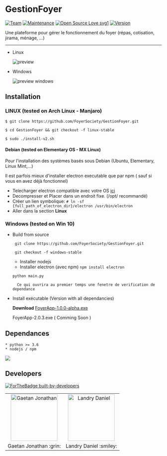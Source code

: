 # GestionFoyer

[![Team](https://img.shields.io/badge/Team-FoyerSociety-brightgreen)](github.com/FoyerSociety)
[![Maintenance](https://img.shields.io/badge/Maintained%3F-yes-green.svg)](#README)
[![Open Source Love svg1](https://badges.frapsoft.com/os/v1/open-source.svg?v=103)](#README)
[![Version](https://img.shields.io/badge/Version-2.0.3-orange)](github.com/FoyerSociety/GestionFoyer/releases)

Une plateforme pour gérer le fonctionnement du foyer (répas, cotisation, jirama,  ménage, ...)

________________________________________

* Linux

  <img src="https://github.com/FoyerSociety/GestionFoyer/blob/master/src/preview.png" align="center" alt="preview">


* Windows

  <img src="https://github.com/FoyerSociety/GestionFoyer/blob/master/src/preview-win32.PNG" align="center" alt="preview windows">


## Installation

### LINUX (tested on Arch Linux - Manjaro)

`$ git clone https://github.com/FoyerSociety/GestionFoyer.git`

`$ cd GestionFoyer && git checkout -f linux-stable`

`$ sudo ./install-v2.sh`


#### Debian (tested on Elementary OS - MX Linux)
  
  Pour l'installation des systèmes basés sous Debian (Ubuntu, Elementary, Linux Mint,...)
  
  Il est parfois mieux d'installer electron executable que par npm ( sauf si vous en avez déjà fonctionnel)
  
  * Telecharger electron compatible avec votre OS [ici](https://github.com/electron/electron/releases)
  * Decompresser et Placer dans un endroit fixe. (/opt/ recommandé)
  * Créer un lien symbolique: `# ln -sf {full_path_of_electron_dir}/electron /usr/bin/electron`
  * Aller dans la section **Linux**

### Windows (tested on Win 10)
- Build from source

  ` git clone https://github.com/FoyerSociety/GestionFoyer.git`

  ` git checkout -f windows-stable`

    * Installer nodejs
    * Installer electron (avec npm) `npm install electron`
    
  `python main.py`

        Ce qui ouvrira au premier temps une fenetre de verification de dependance

 - Install exécutable (Version  with all dependancies)

     **Download** [FoyerApp-1.0.0-alpha.exe](https://github.com/FoyerSociety/GestionFoyer/releases/download/1.0.0-alpha/foyerApp.exe)
     
     FoyerApp-2.0.3.exe ( Comming Soon )


## Dependances

    * python >= 3.6 
    * nodejs / npm
    
 <img src="https://github.com/FoyerSociety/GestionFoyer/blob/master/src/dependances.PNG" align="center">
    
## Developers

[![ForTheBadge built-by-developers](http://ForTheBadge.com/images/badges/built-by-developers.svg)](#README)

<table>
 <tr>
    <td align="center"><a href="gaetan1903.github.com"><img src="https://avatars0.githubusercontent.com/u/43904633?s=460&v=4" width="150px;" height="150px;" alt="Gaetan Jonathan"/> </td>
     <td align="center"><a href="Landris18.github.com"><img src="https://avatars0.githubusercontent.com/u/47665507?s=400&v=4" width="150px;" height="150px;" alt="Landry Daniel"/> </td>
 </tr>
 <tr>
  <td> Gaetan Jonathan :grin: </td>
  <td> Landry Daniel :smiley: </td>
 </tr>
</table>
